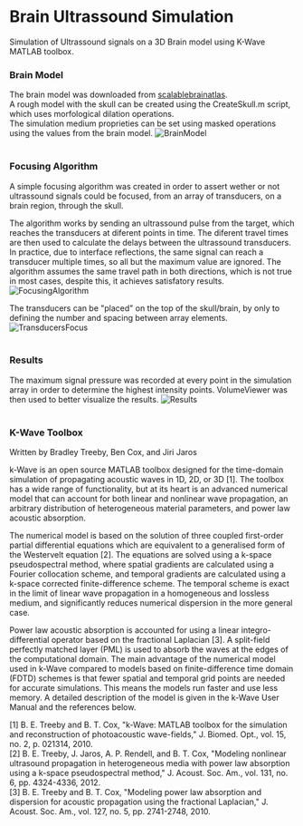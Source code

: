 # Brain Ultrassound Simulation
Simulation of Ultrassound signals on a 3D Brain model using K-Wave MATLAB toolbox.<br>

### Brain Model
The brain model was downloaded from [scalablebrainatlas](https://scalablebrainatlas.incf.org/human/NMM1103).<br>
A rough model with the skull can be created using the CreateSkull.m script, which uses morfological dilation operations.<br>
The simulation medium proprieties can be set using masked operations using the values from the brain model.
![BrainModel](https://i.imgur.com/IaexuvH.png)<br><br>


### Focusing Algorithm
A simple focusing algorithm was created in order to assert wether or not ultrassound signals could be focused, from an array of transducers, on a brain region, through the skull. <br>

The algorithm works by sending an ultrassound pulse from the target, which reaches the transducers at diferent points in time. The diferent travel times are then used to calculate the delays between the ultrassound transducers. In practice, due to interface reflections, the same signal can reach a transducer multiple times, so all but the maximum value are ignored. The algorithm assumes the same travel path in both directions, which is not true in most cases, despite this, it achieves satisfatory results.
![FocusingAlgorithm](https://i.imgur.com/cCXyAqC.png)<br>

The transducers can be "placed" on the top of the skull/brain, by only to defining the number and spacing between array elements.<br>
![TransducersFocus](https://i.imgur.com/P9sezeY.png)<br><br>


### Results
The maximum signal pressure was recorded at every point in the simulation array in order to determine the highest intensity points. VolumeViewer was then used to better visualize the results.
![Results](https://i.imgur.com/ULS00cR.png)<br><br>




### K-Wave Toolbox
Written by Bradley Treeby, Ben Cox, and Jiri Jaros

k-Wave is an open source MATLAB toolbox designed for the time-domain 
simulation of propagating acoustic waves in 1D, 2D, or 3D [1]. The toolbox
has a wide range of functionality, but at its heart is an advanced numerical
model that can account for both linear and nonlinear wave propagation, an 
arbitrary distribution of heterogeneous material parameters, and power law 
acoustic absorption.

The numerical model is based on the solution of three coupled first-order 
partial differential equations which are equivalent to a generalised form 
of the Westervelt equation [2]. The equations are solved using a k-space 
pseudospectral method, where spatial gradients are calculated using a 
Fourier collocation scheme, and temporal gradients are calculated using a
k-space corrected finite-difference scheme. The temporal scheme is exact in
the limit of linear wave propagation in a homogeneous and lossless medium, 
and significantly reduces numerical dispersion in the more general case.

Power law acoustic absorption is accounted for using a linear integro-
differential operator based on the fractional Laplacian [3]. A split-field 
perfectly matched layer (PML) is used to absorb the waves at the edges of 
the computational domain. The main advantage of the numerical model used in 
k-Wave compared to models based on finite-difference time domain (FDTD) 
schemes is that fewer spatial and temporal grid points are needed for 
accurate simulations. This means the models run faster and use less memory. 
A detailed description of the model is given in the k-Wave User Manual and 
the references below.

[1] B. E. Treeby and B. T. Cox, "k-Wave: MATLAB toolbox for the simulation 
and reconstruction of photoacoustic wave-fields," J. Biomed. Opt., vol. 15,
no. 2, p. 021314, 2010.<br>
[2] B. E. Treeby, J. Jaros, A. P. Rendell, and B. T. Cox, "Modeling 
nonlinear ultrasound propagation in heterogeneous media with power law 
absorption using a k-space pseudospectral method," J. Acoust. Soc. Am., 
vol. 131, no. 6, pp. 4324-4336, 2012.<br>
[3] B. E. Treeby and B. T. Cox, "Modeling power law absorption and 
dispersion for acoustic propagation using the fractional Laplacian," J. 
Acoust. Soc. Am., vol. 127, no. 5, pp. 2741-2748, 2010.
